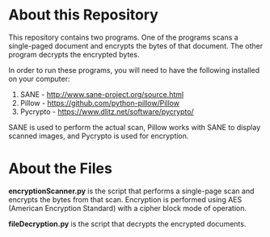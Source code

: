 About this Repository
==================================

This repository contains two programs. One of the programs scans a single-paged document and encrypts the bytes of that document. The other program decrypts the encrypted bytes.

In order to run these programs, you will need to have the following installed on your computer:

1. SANE - http://www.sane-project.org/source.html 
2. Pillow - https://github.com/python-pillow/Pillow
3. Pycrypto - https://www.dlitz.net/software/pycrypto/

SANE is used to perform the actual scan, Pillow works with SANE to display scanned images, and Pycrypto is used for encryption.


About the Files
==================================

**encryptionScanner.py** is the script that performs a single-page scan and encrypts the bytes from that scan. Encryption is performed using AES (American Encryption Standard) with a cipher block mode of operation. 

**fileDecryption.py** is the script that decrypts the encrypted documents.
